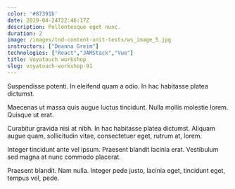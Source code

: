 ```yaml
---
color: '#87391b'
date: 2019-04-24T22:46:17Z
description: Pellentesque eget nunc.
duration: 2
image: /images/tnd-content-unit-tests/ws_image_5.jpg
instructors: ["Deanna Greim"]
technologies: ["React","JAMStack","Vue"]
title: Voyatouch workshop
slug: voyatouch-workshop-91
---
```

Suspendisse potenti. In eleifend quam a odio. In hac habitasse platea dictumst.

Maecenas ut massa quis augue luctus tincidunt. Nulla mollis molestie lorem. Quisque ut erat.

Curabitur gravida nisi at nibh. In hac habitasse platea dictumst. Aliquam augue quam, sollicitudin vitae, consectetuer eget, rutrum at, lorem.

Integer tincidunt ante vel ipsum. Praesent blandit lacinia erat. Vestibulum sed magna at nunc commodo placerat.

Praesent blandit. Nam nulla. Integer pede justo, lacinia eget, tincidunt eget, tempus vel, pede.
